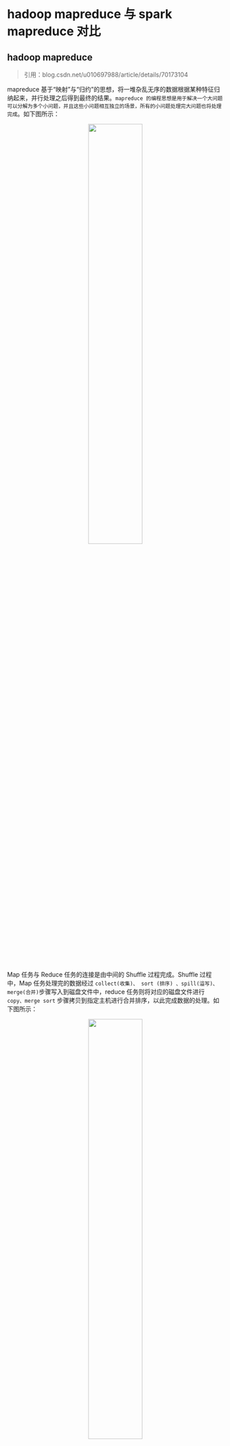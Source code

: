 # hadoop mapreduce 与 spark mapreduce 对比

## hadoop mapreduce

> 引用：blog.csdn.net/u010697988/article/details/70173104

mapreduce 基于“映射”与“归约”的思想，将一堆杂乱无序的数据根据某种特征归纳起来，并行处理之后得到最终的结果。`mapreduce 的编程思想是用于解决一个大问题可以分解为多个小问题，并且这些小问题相互独立的场景，所有的小问题处理完大问题也将处理完成`。如下图所示：

<div align="center">
    <img src="../zzzimg/hadoop/mapreduer1.png" width="50%" />
</div>

Map 任务与 Reduce 任务的连接是由中间的 Shuffle 过程完成。Shuffle 过程中，Map 任务处理完的数据经过 `collect(收集)、 sort (排序) 、spill(溢写)、merge(合并)`步骤写入到磁盘文件中，reduce 任务则将对应的磁盘文件进行 `copy、merge sort` 步骤拷贝到指定主机进行合并排序，以此完成数据的处理。如下图所示：

<div align="center">
    <img src="../zzzimg/hadoop/mapreduce2.png" width="50%" />
</div>

### Map 任务端 shuffle

<div align="center">
    <img src="../zzzimg/hadoop/mapshuffle.png" width="50%" />
</div>

**Collect**

每个Map任务不断地以对的形式把数据输出到在内存中构造的一个环形数据结构中。使用环形数据结构是为了更有效地使用内存空间，在内存中放置尽可能多的数据。

**Sort**

先把Kvbuffer中的数据按照partition值和key两个关键字升序排序，移动的只是索引数据，排序结果是Kvmeta中数据按照 partition 为单位聚集在一起，同一 partition内的按照key有序。`parttion 是由reduce任务数决定，是为了均衡每个 reduce 任务的负载，partition 的分配是按照 key 的 hash 值取模决定的，因此每个 parttion 中可能包含多种 key 值。`

**Spill**

Spill线程为这次Spill过程创建一个磁盘文件：从所有的本地目录中轮训查找能存储这么大空间的目录，找到之后在其中创建一个类似于 “spill12.out”的文件。Spill线程根据排过序的Kvmeta挨个partition的把数据吐到这个文件中(顺序写入磁盘)，一个partition对应的数据吐完之后顺序地吐下个partition，直到把所有的partition遍历 完。一个partition在文件中对应的数据也叫段(segment)。

**Merge**

Map任务如果输出数据量很大，可能会进行好几次Spill，out文件和Index文件会产生很多，分布在不同的磁盘上，所以需要 merge 过程。每个partition对应一个段列表，记录所有的Spill文件中对应的这个partition那段数据的文 件名、起始位置、长度等等。然后对这个partition对应的所有的segment进行合并，目标是合并成一个segment。当这个 partition对应很多个segment时，会分批地进行合并：先从segment列表中把第一批取出来，以key为关键字放置成最小堆，然后从最小 堆中每次取出最小的输出到一个临时文件中，这样就把这一批段合并成一个临时的段，把它加回到segment列表中；再从segment列表中把第二批取出 来合并输出到一个临时segment，把其加入到列表中；这样往复执行，直到剩下的段是一批，输出到最终的文件中。

<div align="center">
    <img src="../zzzimg/hadoop/merge.png" width="50%" />
</div>

### reduce 端 shuffle

**Copy**

Reduce 任务通过HTTP向各个Map任务拖取它所需要的数据。每个节点都会启动一个常驻的HTTP server，其中一项服务就是响应Reduce拖取Map数据。当有MapOutput的HTTP请求过来的时候，HTTP server就读取相应的Map输出文件中对应这个Reduce部分的数据通过网络流输出给Reduce。

Reduce任务拖取某个Map 对应的数据，如果在内存中能放得下这次数据的话就直接把数据写到内存中。Reduce要向每个Map去拖取数据，在内存中每个Map对应一块数据，当内存 中存储的Map数据占用空间达到一定程度的时候，开始启动内存中merge，把内存中的数据merge输出到磁盘上一个文件中。

如果在内存 中不能放得下这个Map的数据的话，直接把Map数据写到磁盘上，在本地目录创建一个文件，从HTTP流中读取数据然后写到磁盘，使用的缓存区大小是 64K。拖一个Map数据过来就会创建一个文件，当文件数量达到一定阈值时，开始启动磁盘文件merge，把这些文件合并输出到一个文件。

有些Map的数据较小是可以放在内存中的，有些Map的数据较大需要放在磁盘上，这样最后Reduce任务拖过来的数据有些放在内存中了有些放在磁盘上，最后会对这些来一个全局合并。

**Merge Sort**

这里使用的Merge和Map端使用的Merge过程一样。Map的输出数据已经是有序的，Merge进行一次合并排序，所谓Reduce端的 sort过程就是这个合并的过程。一般Reduce是一边copy一边sort，即copy和sort两个阶段是重叠而不是完全分开的。

## spark mapreduce

1. Spark 0.8及以前 Hash Based Shuffle
2. Spark 0.8.1 为Hash Based Shuffle引入File Consolidation机制
3. Spark 0.9 引入ExternalAppendOnlyMap
4. Spark 1.1 引入Sort Based Shuffle，但默认仍为Hash Based Shuffle
5. Spark 1.2 默认的Shuffle方式改为Sort Based Shuffle
6. Spark 1.4 引入Tungsten-Sort Based Shuffle
7. Spark 1.6 Tungsten-sort并入Sort Based Shuffle
8. Spark 2.0 Hash Based Shuffle退出历史舞台

### Hash Based Shuffle(0.8,0.8.1,0.9)

每一个Mapper会根据Reducer的数量创建出相应的bucket，bucket的数量是`(M * R)` ，其中M是Map的个数，R是Reduce的个数。这样会产生大量的小文件，对文件系统压力很大，而且也不利于IO吞吐量，如下图：

<div align="center">
    <img src="../zzzimg/spark/Hash&#32;Based&#32;Shuffle.jpg" width="50%" />
</div>

优化后，使用 Consolidation机制，把在统一core上运行的多个Mapper 输出的合并到同一个文件，这样文件数目就变成了` (cores * R)` 个,`cores 为 CPU 核数`,如下图：

<div align="center">
    <img src="../zzzimg/spark/Consolidation.jpg" width="50%" />
</div>

### spark 2.1 版本的 shuffle

> 引用：https://zhuanlan.zhihu.com/p/55954840

现在2.1 分为三种writer， 分为 BypassMergeSortShuffleWriter， SortShuffleWriter 和 UnsafeShuffleWriter，使用条件如下图：

<div align="center">
    <img src="../zzzimg/spark/writer.jpg" width="50%" />
</div>

上面是使用哪种 writer 的判断依据， 是否开启 mapSideCombine 这个判断，是因为有些算子会在 map 端先进行一次 combine， 减少传输数据。 因为 BypassMergeSortShuffleWriter 会临时输出Reducer个（分区数目）小文件，所以分区数必须要小于一个阀值 `spark.shuffle.sort.bypassMergeThreshold，默认是小于200。`

**UnsafeShuffleWriter**

UnsafeShuffleWriter需要Serializer支持relocation，Serializer支持relocation：原始数据首先被序列化处理，并且再也不需要反序列，在其对应的元数据被排序后，需要Serializer支持relocation，在指定位置读取对应数据。

**BypassMergeSortShuffleWriter**

BypassMergeSortShuffleWriter和Hash Shuffle中的HashShuffleWriter实现基本一致， 唯一的区别在于，map端的多个输出文件会被汇总为一个文件。 所有分区的数据会合并为同一个文件，会生成一个索引文件，是为了索引到每个分区的起始地址，可以随机 access 某个partition的所有数据。

<div align="center">
    <img src="../zzzimg/spark/BypassMergeSortShuffleWriter.jpg" width="50%" />
</div>

`需要注意的是，这种方式不宜有太多分区，因为过程中会并发打开所有分区对应的临时文件，会对文件系统造成很大的压力。`

具体实现就是给每个分区分配一个临时文件，对每个 record 的key 使用分区器（模式是hash，如果用户自定义就使用自定义的分区器）找到对应分区的输出文件句柄，直接写入文件，`没有在内存中使用 buffer`。 最后copyStream方法把所有的临时分区文件拷贝到最终的输出文件中，并且记录每个分区的文件起始写入位置，把这些位置数据写入索引文件中。

**SortShuffleWriter**

主要解决问题：在内存不够时，采用外部排序对外部大文件进行排序。例子：

> 1M内存只能装进1亿条数据，如何用 1M 内存对 100亿条数据进行排序？1M内存只能装进1亿条数据，每次都只能对这 1亿条数据进行排序，排好序后输出到磁盘，总共输出100个文件，最后怎么把这100个文件进行merge成一个全局有序的大文件？<br/><br/>
> 我们可以每个文件（有序的）都取一部分头部数据最为一个 buffer， 并且把这 100个 buffer放在一个堆里面，进行堆排序，比较方式就是对所有堆元素（buffer）的head元素进行比较大小， 然后不断的把每个堆顶的 buffer 的head 元素 pop 出来输出到最终文件中， 然后继续堆排序，继续输出。如果哪个buffer 空了，就去对应的文件中继续补充一部分数据。最终就得到一个全局有序的大文件。

`SortShuffleWriter 中的处理步骤是`:

1. 使用 PartitionedAppendOnlyMap 或者 PartitionedPairBuffer 在内存中进行排序， 排序的 K 是（partitionId， hash（key）） 这样一个元组。
2. 如果超过内存 limit，spill 到一个文件中，这个文件中元素也是有序的，首先是按照 partitionId的排序，如果 partitionId 相同， 再根据 hash（key）进行比较排序
3. 如果需要输出全局有序的文件的时候，就需要对之前所有的输出文件 和 当前内存中的数据结构中的数据进行 merge sort，进行全局排序

不同的地方在于，需要对 Key 相同的元素进行 aggregation， 就是使用定义的 func 进行聚合， 比如你的算子是 reduceByKey（+）, 这个func 就是加法运算， 如果两个key 相同， 就会先找到所有相同的key 进行 reduce(+) 操作，算出一个总结果 Result，然后输出数据（K，Result）元素。



